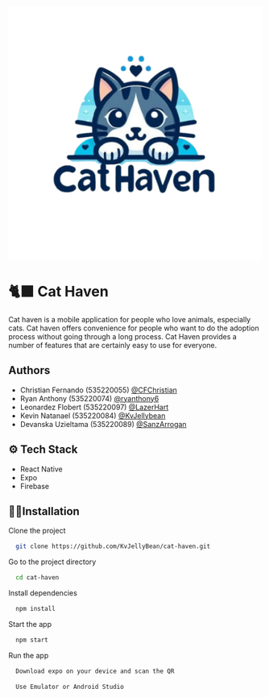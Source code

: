 ![SeaBrew Logo](assets/icon.png)

# 🐈‍⬛ Cat Haven
Cat haven is a mobile application for people who love animals, especially cats. Cat haven offers convenience for people who want to do the adoption process without going through a long process. Cat Haven provides a number of features that are certainly easy to use for everyone.


## Authors
- Christian Fernando (535220055) [@CFChristian](https://github.com/CFChristian)
- Ryan Anthony (535220074) [@ryanthony6](https://github.com/ryanthony6) 
- Leonardez Flobert (535220097) [@LazerHart](https://github.com/LazerHart)
- Kevin Natanael (535220084) [@KvJellybean](https://github.com/KvJellyBean)
- Devanska Uzieltama (535220089) [@SanzArrogan](https://github.com/SanzArrogan)

## ⚙️ Tech Stack
- React Native 
- Expo
- Firebase 


## 🧑‍💻Installation
Clone the project

```bash
  git clone https://github.com/KvJellyBean/cat-haven.git
```

Go to the project directory

```bash
  cd cat-haven
```

Install dependencies

```bash
  npm install
```

Start the app

```bash
  npm start
```

Run the app

```bash
  Download expo on your device and scan the QR
```
```bash
  Use Emulator or Android Studio
```




